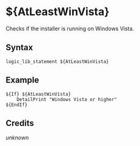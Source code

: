 # ${AtLeastWinVista}

Checks if the installer is running on Windows Vista.

## Syntax

    logic_lib_statement ${AtLeastWinVista}

## Example

    ${If} ${AtLeastWinVista}
        DetailPrint "Windows Vista or higher"
    ${EndIf}

## Credits

*unknown*

